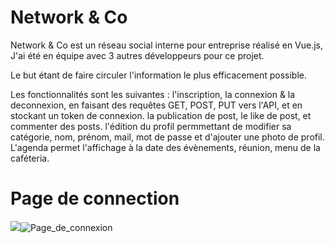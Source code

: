 # Network & Co

Network & Co est un réseau social interne pour entreprise réalisé en Vue.js, J'ai été en équipe avec 3 autres développeurs pour ce projet.

Le but étant de faire circuler l'information le plus efficacement possible. 

Les fonctionnalités sont les suivantes : l'inscription, la connexion & la deconnexion, en faisant des requêtes GET, POST, PUT vers l'API, et en stockant un token de connexion.
la publication de post, le like de post, et commenter des posts.
l'édition du profil permmettant de modifier sa catégorie, nom, prénom, mail, mot de passe et d'ajouter une photo de profil.
L'agenda permet l'affichage à la date des évènements, réunion, menu de la caféteria.

# Page de connection
<img src="https://user-images.githubusercontent.com/82309879/115141479-d2336e80-a03c-11eb-9dc7-b51d5fdd36e6.png">![Page_de_connexion](https://user-images.githubusercontent.com/82309879/115141495-f3945a80-a03c-11eb-87c8-93954c384ad3.PNG)






